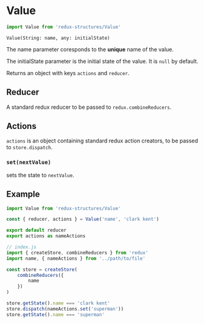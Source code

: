 # Value
```js
import Value from 'redux-structures/Value'
```

`Value(String: name, any: initialState)`

The name parameter coresponds to the <b>unique</b> name of the value.

The initialState parameter is the initial state of the value. It is `null` by default.

Returns an object with keys `actions` and `reducer`.

## Reducer

A standard redux reducer to be passed to `redux.combineReducers`.

## Actions

`actions` is an object containing standard redux action creators, to be passed to `store.dispatch`.

### `set(nextValue)`

sets the state to `nextValue`.

## Example

```js
import Value from 'redux-structures/Value'

const { reducer, actions } = Value('name', 'clark kent')

export default reducer
export actions as nameActions
```

```js
// index.js
import { createStore, combineReducers } from 'redux'
import name, { nameActions } from '../path/to/file'

const store = createStore(
    combineReducers({
        name
    })
)

store.getState().name === 'clark kent'
store.dispatch(nameActions.set('superman'))
store.getState().name === 'superman'
```
